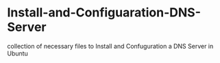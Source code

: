 # Install-and-Configuaration-DNS-Server
collection of necessary files to Install and Confuguration a DNS Server in Ubuntu
